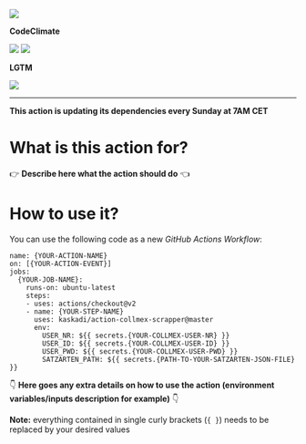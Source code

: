 ![](https://img.shields.io/github/workflow/status/kaskadi/action-collmex-scrapper/update?label=dependencies%20updated&logo=npm)

**CodeClimate**

[![](https://img.shields.io/codeclimate/maintainability/kaskadi/action-collmex-scrapper?label=maintainability&logo=Code%20Climate)](https://codeclimate.com/github/kaskadi/action-collmex-scrapper)
[![](https://img.shields.io/codeclimate/tech-debt/kaskadi/action-collmex-scrapper?label=technical%20debt&logo=Code%20Climate)](https://codeclimate.com/github/kaskadi/action-collmex-scrapper)
<!-- [![](https://img.shields.io/codeclimate/coverage/kaskadi/action-collmex-scrapper?label=test%20coverage&logo=Code%20Climate)](https://codeclimate.com/github/kaskadi/action-collmex-scrapper) -->

**LGTM**

[![](https://img.shields.io/lgtm/grade/javascript/github/kaskadi/action-collmex-scrapper?label=code%20quality&logo=lgtm)](https://lgtm.com/projects/g/kaskadi/action-collmex-scrapper/?mode=list)

****

**This action is updating its dependencies every Sunday at 7AM CET**

# What is this action for?

:point_right: **Describe here what the action should do** :point_left:

# How to use it?

You can use the following code as a new _GitHub Actions Workflow_:

```
name: {YOUR-ACTION-NAME}
on: [{YOUR-ACTION-EVENT}]
jobs:
  {YOUR-JOB-NAME}:
    runs-on: ubuntu-latest
    steps:
    - uses: actions/checkout@v2
    - name: {YOUR-STEP-NAME}
      uses: kaskadi/action-collmex-scrapper@master
      env:
        USER_NR: ${{ secrets.{YOUR-COLLMEX-USER-NR} }}
        USER_ID: ${{ secrets.{YOUR-COLLMEX-USER-ID} }}
        USER_PWD: ${{ secrets.{YOUR-COLLMEX-USER-PWD} }}
        SATZARTEN_PATH: ${{ secrets.{PATH-TO-YOUR-SATZARTEN-JSON-FILE} }}
```

:point_down: **Here goes any extra details on how to use the action (environment variables/inputs description for example)** :point_down:

**Note:** everything contained in single curly brackets (`{ }`) needs to be replaced by your desired values
